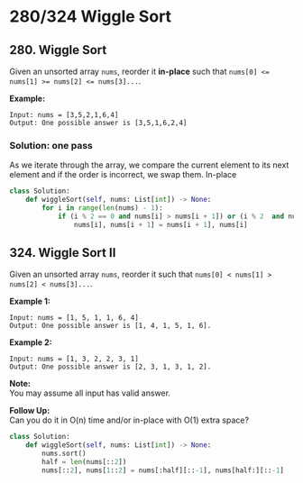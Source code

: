 # 280/324 Wiggle Sort

## 280. Wiggle Sort

Given an unsorted array `nums`, reorder it **in-place** such that `nums[0] <= nums[1] >= nums[2] <= nums[3]...`.

**Example:**

```text
Input: nums = [3,5,2,1,6,4]
Output: One possible answer is [3,5,1,6,2,4]
```

### Solution: one pass

As we iterate through the array, we compare the current element to its next element and if the order is incorrect, we swap them. In-place

```python
class Solution:
    def wiggleSort(self, nums: List[int]) -> None:
        for i in range(len(nums) - 1):
            if (i % 2 == 0 and nums[i] > nums[i + 1]) or (i % 2  and nums[i] < nums[i + 1]):
                nums[i], nums[i + 1] = nums[i + 1], nums[i]
```

## 324. Wiggle Sort II

Given an unsorted array `nums`, reorder it such that `nums[0] < nums[1] > nums[2] < nums[3]...`.

**Example 1:**

```text
Input: nums = [1, 5, 1, 1, 6, 4]
Output: One possible answer is [1, 4, 1, 5, 1, 6].
```

**Example 2:**

```text
Input: nums = [1, 3, 2, 2, 3, 1]
Output: One possible answer is [2, 3, 1, 3, 1, 2].
```

**Note:**  
You may assume all input has valid answer.

**Follow Up:**  
Can you do it in O\(n\) time and/or in-place with O\(1\) extra space?

```python
class Solution:
    def wiggleSort(self, nums: List[int]) -> None:
        nums.sort()
        half = len(nums[::2])
        nums[::2], nums[1::2] = nums[:half][::-1], nums[half:][::-1]
```

